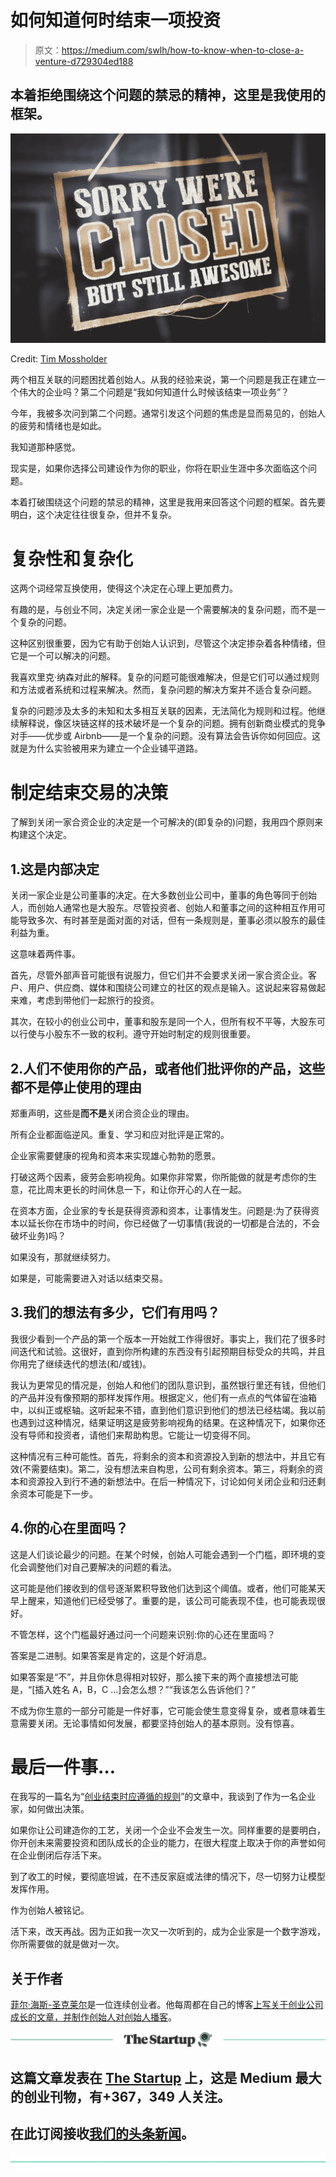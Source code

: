 # 如何知道何时结束一项投资

> 原文：<https://medium.com/swlh/how-to-know-when-to-close-a-venture-d729304ed188>

## 本着拒绝围绕这个问题的禁忌的精神，这里是我使用的框架。

[![](img/fbff9cf25e2134fe6b09cc42fe620049.png)](https://philhsc.com)

Credit: [Tim Mossholder](https://unsplash.com/photos/v5re1loi264)

两个相互关联的问题困扰着创始人。从我的经验来说，第一个问题是我正在建立一个伟大的企业吗？第二个问题是“我如何知道什么时候该结束一项业务”？

今年，我被多次问到第二个问题。通常引发这个问题的焦虑是显而易见的，创始人的疲劳和情绪也是如此。

我知道那种感觉。

现实是，如果你选择公司建设作为你的职业，你将在职业生涯中多次面临这个问题。

本着打破围绕这个问题的禁忌的精神，这里是我用来回答这个问题的框架。首先要明白，这个决定往往很复杂，但并不复杂。

# 复杂性和复杂化

这两个词经常互换使用，使得这个决定在心理上更加费力。

有趣的是，与创业不同，决定关闭一家企业是一个需要解决的复杂问题，而不是一个复杂的问题。

这种区别很重要，因为它有助于创始人认识到，尽管这个决定掺杂着各种情绪，但它是一个可以解决的问题。

我喜欢里克·纳森对此的解释。复杂的问题可能很难解决，但是它们可以通过规则和方法或者系统和过程来解决。然而，复杂问题的解决方案并不适合复杂问题。

复杂的问题涉及太多的未知和太多相互关联的因素，无法简化为规则和过程。他继续解释说，像区块链这样的技术破坏是一个复杂的问题。拥有创新商业模式的竞争对手——优步或 Airbnb——是一个复杂的问题。没有算法会告诉你如何回应。这就是为什么实验被用来为建立一个企业铺平道路。

# 制定结束交易的决策

了解到关闭一家合资企业的决定是一个可解决的(即复杂的)问题，我用四个原则来构建这个决定。

## 1.这是内部决定

关闭一家企业是公司董事的决定。在大多数创业公司中，董事的角色等同于创始人，而创始人通常也是大股东。尽管投资者、创始人和董事之间的这种相互作用可能导致多次、有时甚至是面对面的对话，但有一条规则是，董事必须以股东的最佳利益为重。

这意味着两件事。

首先，尽管外部声音可能很有说服力，但它们并不会要求关闭一家合资企业。客户、用户、供应商、媒体和围绕公司建立的社区的观点是输入。这说起来容易做起来难，考虑到带他们一起旅行的投资。

其次，在较小的创业公司中，董事和股东是同一个人，但所有权不平等，大股东可以行使与小股东不一致的权利。遵守开始时制定的规则很重要。

## 2.人们不使用你的产品，或者他们批评你的产品，这些都不是停止使用的理由

郑重声明，这些是**而不是**关闭合资企业的理由。

所有企业都面临逆风。重复、学习和应对批评是正常的。

企业家需要健康的视角和资本来实现雄心勃勃的愿景。

打破这两个因素，疲劳会影响视角。如果你非常累，你所能做的就是考虑你的生意，花比周末更长的时间休息一下，和让你开心的人在一起。

在资本方面，企业家的专长是获得资源和资本，让事情发生。问题是:为了获得资本以延长你在市场中的时间，你已经做了一切事情(我说的一切都是合法的，不会破坏业务)吗？

如果没有，那就继续努力。

如果是，可能需要进入对话以结束交易。

## 3.我们的想法有多少，它们有用吗？

我很少看到一个产品的第一个版本一开始就工作得很好。事实上，我们花了很多时间迭代和试验。这很好，直到你所构建的东西没有引起预期目标受众的共鸣，并且你用完了继续迭代的想法(和/或钱)。

我认为更常见的情况是，创始人和他们的团队意识到，虽然银行里还有钱，但他们的产品并没有像预期的那样发挥作用。根据定义，他们有一点点的气体留在油箱中，以纠正或枢轴。这听起来不错，直到他们意识到他们的想法已经枯竭。我以前也遇到过这种情况，结果证明这是疲劳影响视角的结果。在这种情况下，如果你还没有导师和投资者，请他们来帮助构思。它能让一切变得不同。

这种情况有三种可能性。首先，将剩余的资本和资源投入到新的想法中，并且它有效(不需要结束)。第二，没有想法来自构思，公司有剩余资本。第三，将剩余的资本和资源投入到行不通的新想法中。在后一种情况下，讨论如何关闭企业和归还剩余资本可能是下一步。

## 4.你的心在里面吗？

这是人们谈论最少的问题。在某个时候，创始人可能会遇到一个门槛，即环境的变化会调整他们对自己要解决的问题的看法。

这可能是他们接收到的信号逐渐累积导致他们达到这个阈值。或者，他们可能某天早上醒来，知道他们已经受够了。重要的是，该公司可能表现不佳，也可能表现很好。

不管怎样，这个门槛最好通过问一个问题来识别:你的心还在里面吗？

答案是二进制。如果答案是肯定的，这是个好消息。

如果答案是“不”，并且你休息得相对较好，那么接下来的两个直接想法可能是，“[插入姓名 A，B，C …]会怎么想？”“我该怎么告诉他们？”

不成为你生意的一部分可能是一件好事，它可能会使生意变得复杂，或者意味着生意需要关闭。无论事情如何发展，都要坚持创始人的基本原则。没有惊喜。

# 最后一件事…

在我写的一篇名为“[创业结束时应遵循的规则](https://philhsc.com/rules-follow-winding-venture/)”的文章中，我谈到了作为一名企业家，如何做出决策。

如果你让公司建造你的工艺，关闭一个企业不会发生一次。同样重要的是要明白，你开创未来需要投资和团队成长的企业的能力，在很大程度上取决于你的声誉如何在企业倒闭后存活下来。

到了收工的时候，要彻底坦诚，在不违反家庭或法律的情况下，尽一切努力让模型发挥作用。

作为创始人被铭记。

活下来，改天再战。因为正如我一次又一次听到的，成为企业家是一个数字游戏，你所需要做的就是做对一次。

## 关于作者

[菲尔·海斯-圣克莱尔](https://medium.com/u/d99e93af3a17?source=post_page-----d729304ed188--------------------------------)是一位连续创业者。他每周都在自己的博客[上写关于创业公司成长的文章，并制作](https://philhsc.com)[创始人对创始人播客](https://foundertofounderpodcast.com)。

[![](img/308a8d84fb9b2fab43d66c117fcc4bb4.png)](https://medium.com/swlh)

## 这篇文章发表在 [The Startup](https://medium.com/swlh) 上，这是 Medium 最大的创业刊物，有+367，349 人关注。

## 在此订阅接收[我们的头条新闻](http://growthsupply.com/the-startup-newsletter/)。

[![](img/b0164736ea17a63403e660de5dedf91a.png)](https://medium.com/swlh)
